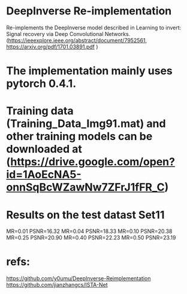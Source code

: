 # DeepInverse Re-implementation
Re-implements the DeepInverse model described in Learning to invert: Signal recovery via Deep Convolutional Networks. (https://ieeexplore.ieee.org/abstract/document/7952561, https://arxiv.org/pdf/1701.03891.pdf )

# The implementation mainly uses pytorch 0.4.1.

# Training data (Training_Data_Img91.mat) and other training models can be downloaded at (https://drive.google.com/open?id=1AoEcNA5-onnSqBcWZawNw7ZFrJ1fFR_C)

# Results on the test datast Set11
 MR=0.01    PSNR=16.32
 MR=0.04    PSNR=18.33
 MR=0.10    PSNR=20.38
 MR=0.25    PSNR=20.90
 MR=0.40    PSNR=22.23
 MR=0.50    PSNR=23.19

# refs:
  https://github.com/y0umu/DeepInverse-Reimplementation
  https://github.com/jianzhangcs/ISTA-Net

